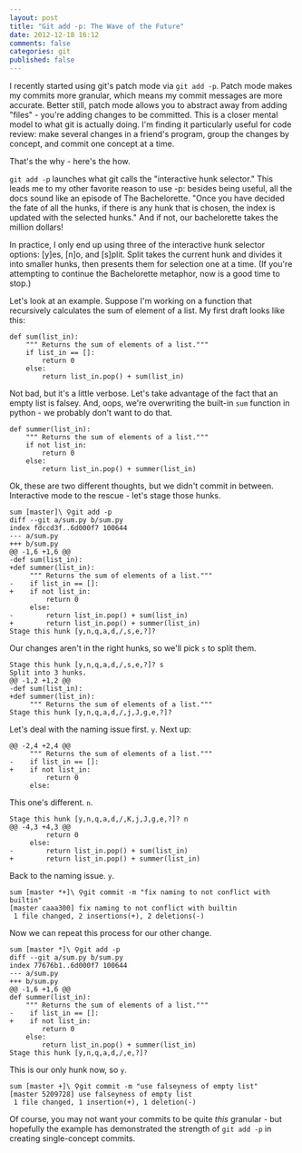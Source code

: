 ```yaml
---
layout: post
title: "Git add -p: The Wave of the Future"
date: 2012-12-18 16:12
comments: false
categories: git
published: false
---
```


I recently started using git's patch mode via `git add -p`. Patch mode makes my commits more granular, which means my commit messages are more accurate.  Better still, patch mode allows you to abstract away from adding "files" - you're adding changes to be committed.  This is a closer mental model to what git is actually doing.  I'm finding it particularly useful for code review: make several changes in a friend's program, group the changes by concept, and commit one concept at a time. 

That's the why - here's the how.

`git add -p` launches what git calls the "interactive hunk selector."  This leads me to my other favorite reason to use -p: besides being useful, all the docs sound like an episode of The Bachelorette.  "Once you have decided the fate of all the hunks, if there is any hunk that is chosen, the index is updated with the selected hunks." And if not, our bachelorette takes the million dollars!

In practice, I only end up using three of the interactive hunk selector options: [y]es, [n]o, and [s]plit.  Split takes the current hunk and divides it into smaller hunks, then presents them for selection one at a time.  (If you're attempting to continue the Bachelorette metaphor, now is a good time to stop.)

Let's look at an example.  Suppose I'm working on a function that recursively calculates the sum of element of a list.  My first draft looks like this:
``` [python]
def sum(list_in):
    """ Returns the sum of elements of a list."""
    if list_in == []:
        return 0
    else:
        return list_in.pop() + sum(list_in)
```

Not bad, but it's a little verbose.  Let's take advantage of the fact that an empty list is falsey.  And, oops, we're overwriting the built-in `sum` function in python - we probably don't want to do that. 
``` [python]
def summer(list_in):
    """ Returns the sum of elements of a list."""
    if not list_in:
        return 0
    else:
        return list_in.pop() + summer(list_in)
```
Ok, these are two different thoughts, but we didn't commit in between.  Interactive mode to the rescue - let's stage those hunks.
```
sum [master]\ ⚲git add -p
diff --git a/sum.py b/sum.py
index fdccd3f..6d000f7 100644
--- a/sum.py
+++ b/sum.py
@@ -1,6 +1,6 @@
-def sum(list_in):
+def summer(list_in):
     """ Returns the sum of elements of a list."""
-    if list_in == []:
+    if not list_in:
         return 0
     else:
-        return list_in.pop() + sum(list_in)
+        return list_in.pop() + summer(list_in)
Stage this hunk [y,n,q,a,d,/,s,e,?]? 
```
Our changes aren't in the right hunks, so we'll pick `s` to split them.  
```
Stage this hunk [y,n,q,a,d,/,s,e,?]? s
Split into 3 hunks.
@@ -1,2 +1,2 @@
-def sum(list_in):
+def summer(list_in):
     """ Returns the sum of elements of a list."""
Stage this hunk [y,n,q,a,d,/,j,J,g,e,?]? 
```
Let's deal with the naming issue first.  `y`.  Next up:
```
@@ -2,4 +2,4 @@
     """ Returns the sum of elements of a list."""
-    if list_in == []:
+    if not list_in:
         return 0
     else:
```
This one's different. `n`.
```
Stage this hunk [y,n,q,a,d,/,K,j,J,g,e,?]? n
@@ -4,3 +4,3 @@
         return 0
     else:
-        return list_in.pop() + sum(list_in)
+        return list_in.pop() + summer(list_in)
```
Back to the naming issue.  `y`.
```
sum [master *+]\ ⚲git commit -m "fix naming to not conflict with builtin"
[master caaa300] fix naming to not conflict with builtin
 1 file changed, 2 insertions(+), 2 deletions(-)
 ```
 Now we can repeat this process for our other change. 
 ```
 sum [master *]\ ⚲git add -p
diff --git a/sum.py b/sum.py
index 77676b1..6d000f7 100644
--- a/sum.py
+++ b/sum.py
@@ -1,6 +1,6 @@
 def summer(list_in):
     """ Returns the sum of elements of a list."""
-    if list_in == []:
+    if not list_in:
         return 0
     else:
         return list_in.pop() + summer(list_in)
Stage this hunk [y,n,q,a,d,/,e,?]? 
```
This is our only hunk now, so `y`.
```
sum [master +]\ ⚲git commit -m "use falseyness of empty list"
[master 5209728] use falseyness of empty list
 1 file changed, 1 insertion(+), 1 deletion(-)
 ```

Of course, you may not want your commits to be quite *this* granular - but hopefully the example has demonstrated the strength of `git add -p` in creating single-concept commits. 

